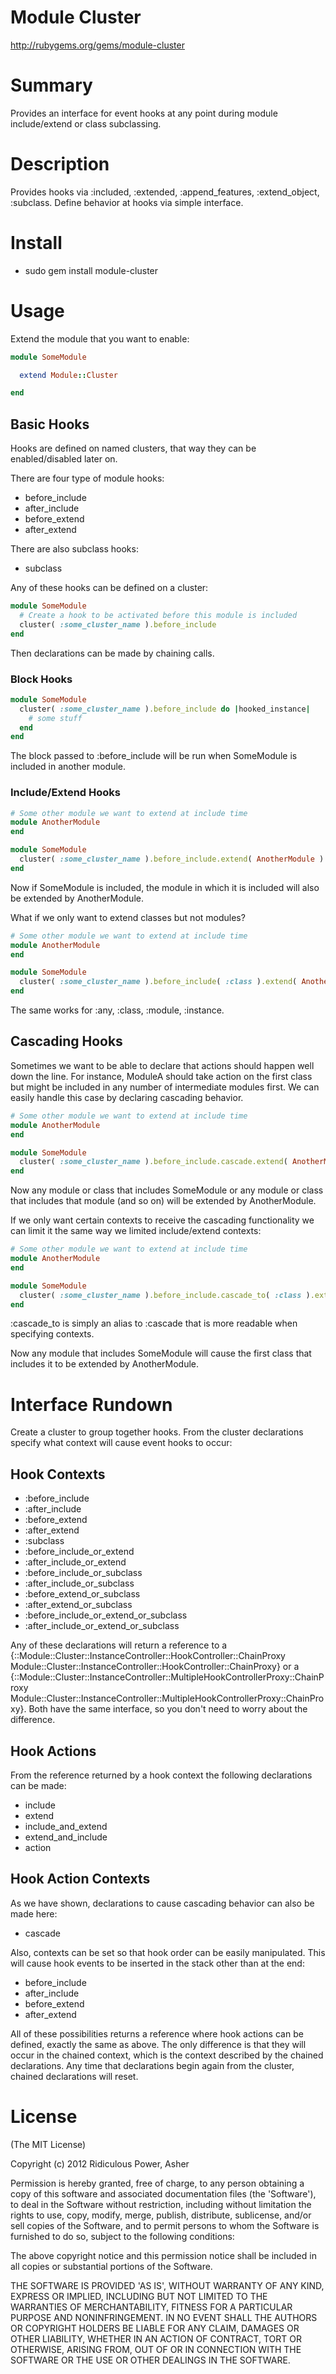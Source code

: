 # Module Cluster #

http://rubygems.org/gems/module-cluster

# Summary #

Provides an interface for event hooks at any point during module include/extend or class subclassing.

# Description #

Provides hooks via :included, :extended, :append_features, :extend_object, :subclass. Define behavior at hooks via simple interface.

# Install #

* sudo gem install module-cluster

# Usage #

Extend the module that you want to enable:

```ruby
module SomeModule

  extend Module::Cluster

end
```

## Basic Hooks ##

Hooks are defined on named clusters, that way they can be enabled/disabled later on.

There are four type of module hooks:

* before_include
* after_include
* before_extend
* after_extend

There are also subclass hooks:

* subclass

Any of these hooks can be defined on a cluster:

```ruby
module SomeModule
  # Create a hook to be activated before this module is included
  cluster( :some_cluster_name ).before_include
end
```

Then declarations can be made by chaining calls.

### Block Hooks ###

```ruby
module SomeModule  
  cluster( :some_cluster_name ).before_include do |hooked_instance|
    # some stuff
  end
end
```

The block passed to :before_include will be run when SomeModule is included in another module.

### Include/Extend Hooks ###

```ruby
# Some other module we want to extend at include time
module AnotherModule
end

module SomeModule  
  cluster( :some_cluster_name ).before_include.extend( AnotherModule )
end
```

Now if SomeModule is included, the module in which it is included will also be extended by AnotherModule.

What if we only want to extend classes but not modules?

```ruby
# Some other module we want to extend at include time
module AnotherModule
end

module SomeModule  
  cluster( :some_cluster_name ).before_include( :class ).extend( AnotherModule )
end
```

The same works for :any, :class, :module, :instance.

## Cascading Hooks ##

Sometimes we want to be able to declare that actions should happen well down the line. For instance, ModuleA should take action on the first class but might be included in any number of intermediate modules first. We can easily handle this case by declaring cascading behavior.

```ruby
# Some other module we want to extend at include time
module AnotherModule
end

module SomeModule
  cluster( :some_cluster_name ).before_include.cascade.extend( AnotherModule )
end
```

Now any module or class that includes SomeModule or any module or class that includes that module (and so on) will be extended by AnotherModule.

If we only want certain contexts to receive the cascading functionality we can limit it the same way we limited include/extend contexts:

```ruby
# Some other module we want to extend at include time
module AnotherModule
end

module SomeModule
  cluster( :some_cluster_name ).before_include.cascade_to( :class ).extend( AnotherModule )
end
```

:cascade_to is simply an alias to :cascade that is more readable when specifying contexts.

Now any module that includes SomeModule will cause the first class that includes it to be extended by AnotherModule.

# Interface Rundown #

Create a cluster to group together hooks. From the cluster declarations specify what context will cause event hooks to occur:

## Hook Contexts ##

* :before\_include
* :after\_include
* :before\_extend
* :after\_extend
* :subclass
* :before\_include\_or\_extend
* :after\_include\_or\_extend
* :before\_include\_or\_subclass
* :after\_include\_or\_subclass
* :before\_extend\_or\_subclass
* :after\_extend\_or\_subclass
* :before\_include\_or\_extend\_or\_subclass
* :after\_include\_or\_extend\_or\_subclass

Any of these declarations will return a reference to a {::Module::Cluster::InstanceController::HookController::ChainProxy Module::Cluster::InstanceController::HookController::ChainProxy} or a {::Module::Cluster::InstanceController::MultipleHookControllerProxy::ChainProxy Module::Cluster::InstanceController::MultipleHookControllerProxy::ChainProxy}. Both have the same interface, so you don't need to worry about the difference.

## Hook Actions ##

From the reference returned by a hook context the following declarations can be made:

* include
* extend
* include\_and\_extend
* extend\_and\_include
* action

## Hook Action Contexts ##

As we have shown, declarations to cause cascading behavior can also be made here:

* cascade

Also, contexts can be set so that hook order can be easily manipulated. This will cause hook events to be inserted in the stack other than at the end:

* before\_include
* after\_include
* before\_extend
* after\_extend

All of these possibilities returns a reference where hook actions can be defined, exactly the same as above. The only difference is that they will occur in the chained context, which is the context described by the chained declarations. Any time that declarations begin again from the cluster, chained declarations will reset.

# License #

  (The MIT License)

  Copyright (c) 2012 Ridiculous Power, Asher

  Permission is hereby granted, free of charge, to any person obtaining
  a copy of this software and associated documentation files (the
  'Software'), to deal in the Software without restriction, including
  without limitation the rights to use, copy, modify, merge, publish,
  distribute, sublicense, and/or sell copies of the Software, and to
  permit persons to whom the Software is furnished to do so, subject to
  the following conditions:

  The above copyright notice and this permission notice shall be
  included in all copies or substantial portions of the Software.

  THE SOFTWARE IS PROVIDED 'AS IS', WITHOUT WARRANTY OF ANY KIND,
  EXPRESS OR IMPLIED, INCLUDING BUT NOT LIMITED TO THE WARRANTIES OF
  MERCHANTABILITY, FITNESS FOR A PARTICULAR PURPOSE AND NONINFRINGEMENT.
  IN NO EVENT SHALL THE AUTHORS OR COPYRIGHT HOLDERS BE LIABLE FOR ANY
  CLAIM, DAMAGES OR OTHER LIABILITY, WHETHER IN AN ACTION OF CONTRACT,
  TORT OR OTHERWISE, ARISING FROM, OUT OF OR IN CONNECTION WITH THE
  SOFTWARE OR THE USE OR OTHER DEALINGS IN THE SOFTWARE.